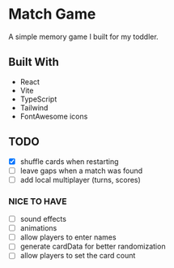 # Match Game

A simple memory game I built for my toddler.

## Built With

- React
- Vite
- TypeScript
- Tailwind
- FontAwesome icons

## TODO

- [x] shuffle cards when restarting
- [ ] leave gaps when a match was found
- [ ] add local multiplayer (turns, scores)

### NICE TO HAVE

- [ ] sound effects
- [ ] animations
- [ ] allow players to enter names
- [ ] generate cardData for better randomization
- [ ] allow players to set the card count
